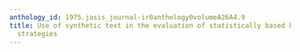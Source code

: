 ```yaml
---
anthology_id: 1975.jasis_journal-ir0anthology0volumeA26A4.9
title: Use of synthetic text in the evaluation of statistically based keyword-selection
  strategies
---
```


